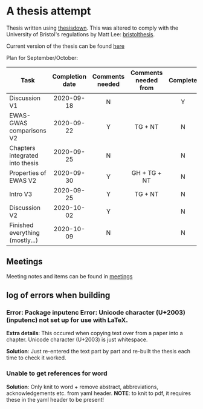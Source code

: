 # A thesis attempt

Thesis written using [thesisdown](https://github.com/ismayc/thesisdown). This was altered to comply with the University of Bristol's regulations by Matt Lee: [bristolthesis](https://github.com/mattlee821/bristolthesis).

Current version of the thesis can be found [here](index/_book)

Plan for September/October:

| Task                            | Completion date | Comments needed | Comments needed from | Complete |
| ------------------------------- |:---------------:|:---------------:|:--------------------:|:--------:|
| Discussion V1                   | 2020-09-18      | N 			  | 					 | Y 		|
| EWAS-GWAS comparisons V2        | 2020-09-22      | Y 			  | TG + NT              | N 		|
| Chapters integrated into thesis | 2020-09-25      | N 			  |						 | N 		|
| Properties of EWAS V2           | 2020-09-30      | Y 			  | GH + TG + NT         | N 		|
| Intro V3                        | 2020-09-25      | Y 			  | TG + NT              | N 		|
| Discussion V2                   | 2020-10-02		| Y 	  		  |                      | N 		|
| Finished everything (mostly...) | 2020-10-09 		| N 			  |                      | N 		|


## Meetings
Meeting notes and items can be found in [meetings](meetings)

## log of errors when building

### Error: Package inputenc Error: Unicode character (U+2003) (inputenc) not set up for use with LaTeX.

__Extra details__: This occured when copying text over from a paper into a chapter. Unicode character (U+2003) is just whitespace.

__Solution__: Just re-entered the text part by part and re-built the thesis each time to check it worked.

### Unable to get references for word

__Solution__: Only knit to word + remove abstract, abbreviations, acknowledgements etc. from yaml header. __NOTE__: to knit to pdf, it requires these in the yaml header to be present! 
